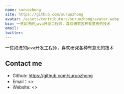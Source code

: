 ```yaml
---
name: suruozhong
site: https://github.com/suruozhong
avatar: /assets/contributors/suruozhong/avatar.webp
bio: 一贫如洗的java开发工程师，喜欢研究各种有意思的技术
email: 
twitter: 
---
```


一贫如洗的java开发工程师，喜欢研究各种有意思的技术

## Contact me

- Github: <https://github.com/suruozhong>
- Email：<>
- Website: <>
